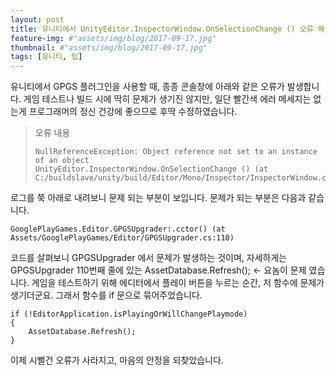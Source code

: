 ```yaml
---
layout: post
title: 유니티에서 UnityEditor.InspectorWindow.OnSelectionChange () 오류 해결하기
feature-img: #"assets/img/blog/2017-09-17.jpg"
thumbnail: #"assets/img/blog/2017-09-17.jpg"
tags: [유니티, 팁]
---
```


유니티에서 GPGS 플러그인을 사용할 때, 종종 콘솔창에 아래와 같은 오류가 발생합니다. 게임 테스트나 빌드 시에 딱히 문제가 생기진 않지만, 일단 빨간색 에러 메세지는 없는게 프로그래머의 정신 건강에 좋으므로 후딱 수정하였습니다.

> 오류 내용
> ~~~
> NullReferenceException: Object reference not set to an instance of an object
> UnityEditor.InspectorWindow.OnSelectionChange () (at C:/buildslave/unity/build/Editor/Mono/Inspector/InspectorWindow.cs:147)
> ~~~

로그를 쭉 아래로 내려보니 문제 되는 부분이 보입니다. 문제가 되는 부분은 다음과 같습니다.

~~~
GooglePlayGames.Editor.GPGSUpgrader:.cctor() (at Assets/GooglePlayGames/Editor/GPGSUpgrader.cs:110)
~~~

코드를 살펴보니 GPGSUpgrader 에서 문제가 발생하는 것이며, 자세하게는 GPGSUpgrader 110번째 줄에 있는 AssetDatabase.Refresh(); <- 요놈이 문제 였습니다. 게임을 테스트하기 위해 에디터에서 플레이 버튼을 누르는 순간, 저 함수에 문제가 생기더군요. 그래서 함수를 if 문으로 묶어주었습니다.

~~~
if (!EditorApplication.isPlayingOrWillChangePlaymode)
{
    AssetDatabase.Refresh();
}
~~~

이제 시뻘건 오류가 사라지고, 마음의 안정을 되찾았습니다.
